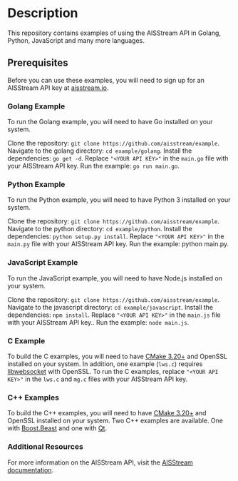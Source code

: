 # Description 
This repository contains examples of using the AISStream API in Golang, Python, JavaScript and many more languages.

## Prerequisites
Before you can use these examples, you will need to sign up for an AISStream API key at [aisstream.io](https://aisstream.io/authenticate).

### Golang Example
To run the Golang example, you will need to have Go installed on your system.

Clone the repository: `git clone https://github.com/aisstream/example`. Navigate to the golang directory: `cd example/golang`. Install the dependencies: `go get -d`. Replace `"<YOUR API KEY>"` in the `main.go` file with your AISStream API key. Run the example: `go run main.go`.

### Python Example
To run the Python example, you will need to have Python 3 installed on your system.

Clone the repository: `git clone https://github.com/aisstream/example`. Navigate to the python directory: `cd example/python`. Install the dependencies: `python setup.py install`. Replace `"<YOUR API KEY>"` in the `main.py` file with your AISStream API key. Run the example: python main.py.
  
### JavaScript Example
To run the JavaScript example, you will need to have Node.js installed on your system.

Clone the repository: `git clone https://github.com/aisstream/example`. Navigate to the javascript directory: `cd example/javascript`. Install the dependencies: `npm install`. Replace `"<YOUR API KEY>"` in the `main.js` file with your AISStream API key.. Run the example: `node main.js`.

### C Example
To build the C examples, you will need to have [CMake 3.20+](https://cmake.org/) and OpenSSL installed on your system. In addition, one example (`lws.c`) requires [libwebsocket](https://libwebsockets.org/) with OpenSSL. To run the C examples, replace `"<YOUR API KEY>"` in the `lws.c` and `mg.c` files with your AISStream API key.

### C++ Examples
To build the C++ examples, you will need to have [CMake 3.20+](https://cmake.org/) and OpenSSL installed on your system. Two C++ examples are available. One with [Boost.Beast](https://www.boost.org/doc/libs/1_84_0/libs/beast/doc/html/index.html) and one with [Qt](https://www.qt.io/download-open-source).


### Additional Resources
  
For more information on the AISStream API, visit the [AISStream documentation](https://aisstream.io/documentation).
